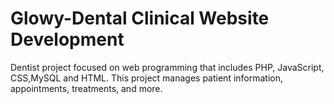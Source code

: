 # Glowy-Dental Clinical Website Development
 Dentist project focused on web programming that includes PHP, JavaScript, CSS,MySQL and HTML.
 This project manages patient information, appointments, treatments, and more. 
